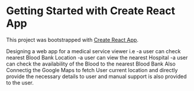 # Getting Started with Create React App

This project was bootstrapped with [Create React App](https://github.com/facebook/create-react-app).

Designing a web app for a medical service viewer  i.e 
    -a user can check nearest Blood Bank Location
    -a user can view the nearest Hospital 
    -a user can check the availability of the Blood to the nearest Blood Bank
Also Connectig the Google Maps to fetch User current location and directly provide the necessary details to user and manual support is also provided to the user.
